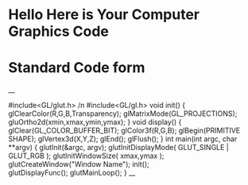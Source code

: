# Hello Here is Your Computer Graphics Code

# Standard Code form
__

#include<GL/glut.h> /n
#include<GL/gl.h>
void init()
{
glClearColor(R,G,B,Transparency);
glMatrixMode(GL_PROJECTIONS);
gluOrtho2d(xmin,xmax,ymin,ymax);
}
void display()
{
glClear(GL_COLOR_BUFFER_BIT);
glColor3f(R,G,B);
glBegin(PRIMITIVE SHAPE);
glVertex3d(X,Y,Z);
glEnd();
glFlush();
}
int main(int argc, char **argv)
{
glutInit(&argc, argv); 
    glutInitDisplayMode( GLUT_SINGLE | GLUT_RGB ); 
    glutInitWindowSize( xmax,ymax ); 
    glutCreateWindow("Window Name"); 
    init();  
glutDisplayFunc();
glutMainLoop();
}
__
